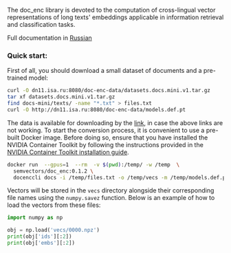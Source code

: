 The doc_enc library is devoted to the computation of cross-lingual vector representations of long texts' embeddings applicable in information retrieval and classification tasks.

Full documentation in [Russian](https://semvectors-doc-enc.readthedocs.io/ru/latest/index.html)

### Quick start:
First of all, you should download a small dataset of documents and a pre-trained model:

``` sh
curl -O dn11.isa.ru:8080/doc-enc-data/datasets.docs.mini.v1.tar.gz
tar xf datasets.docs.mini.v1.tar.gz
find docs-mini/texts/ -name "*.txt" > files.txt
curl -O http://dn11.isa.ru:8080/doc-enc-data/models.def.pt
```

The data is available for downloading by the [link](https://mega.nz/folder/vkghwIDY#3WIHndJIiti5HHrncR8IVg), in case the above links are not working. 
To start the conversion process, it is convenient to use a pre-built Docker image. 
Before doing so, ensure that you have installed the NVIDIA Container Toolkit by following the instructions provided in the [NVIDIA Container Toolkit installation guide](https://docs.nvidia.com/datacenter/cloud-native/container-toolkit/install-guide.html#setting-up-nvidia-container-toolkit).

``` sh
docker run  --gpus=1  --rm  -v $(pwd):/temp/ -w /temp  \
  semvectors/doc_enc:0.1.2 \
  docenccli docs -i /temp/files.txt -o /temp/vecs -m /temp/models.def.pt
```

Vectors will be stored in the `vecs` directory alongside their corresponding file names using the `numpy.savez` function.
Below is an  example of how to load the vectors from these files:

``` python
import numpy as np

obj = np.load('vecs/0000.npz')
print(obj['ids'][:2])
print(obj['embs'][:2])
```

